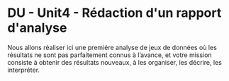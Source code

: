# DU - Unit4 - Rédaction d'un rapport d'analyse
Nous allons réaliser ici une premiére analyse de jeux de données où les résultats ne sont pas parfaitement connus à l’avance, et votre mission consiste à obtenir des résultats nouveaux, à les organiser, les décrire, les interpréter.

